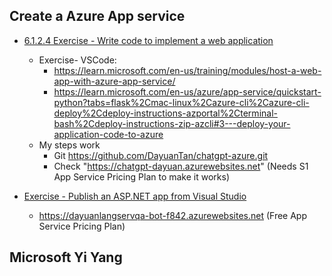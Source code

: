 

## Create a Azure App service

- [6.1.2.4 Exercise - Write code to implement a web application](./6Deploy_a_website_to_Azure_with_Azure_App_Service/readme.md#6124-exercise---write-code-to-implement-a-web-application)
  - Exercise- VSCode: 
    - https://learn.microsoft.com/en-us/training/modules/host-a-web-app-with-azure-app-service/
    - https://learn.microsoft.com/en-us/azure/app-service/quickstart-python?tabs=flask%2Cmac-linux%2Cazure-cli%2Cazure-cli-deploy%2Cdeploy-instructions-azportal%2Cterminal-bash%2Cdeploy-instructions-zip-azcli#3---deploy-your-application-code-to-azure
  - My steps work
    - Git  https://github.com/DayuanTan/chatgpt-azure.git
    - Check "https://chatgpt-dayuan.azurewebsites.net" (Needs S1 App Service Pricing Plan to make it works)

- [Exercise - Publish an ASP.NET app from Visual Studio](https://github.com/DayuanTan/AI-TensorFlow-Blockchain-Certificate/blob/master/Microsoft_Azure2_AZ204_Azure_Developer_Associate/6Deploy_a_website_to_Azure_with_Azure_App_Service/readme.md#step-4-exercise---publish-an-aspnet-app-from-visual-studio)

  - https://dayuanlangservqa-bot-f842.azurewebsites.net (Free App Service Pricing Plan)

## Microsoft Yi Yang 
